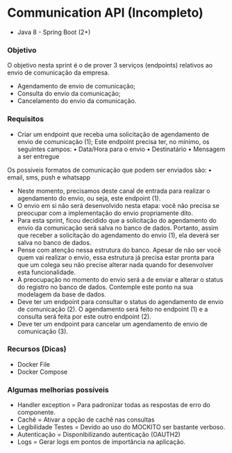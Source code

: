 # Communication API (Incompleto)
- Java 8 - Spring Boot (2+)

### Objetivo
O objetivo nesta sprint é o de prover 3 serviços (endpoints) relativos ao envio de comunicação
da empresa.
- Agendamento de envio de comunicação;
- Consulta do envio da comunicação;
- Cancelamento do envio da comunicação.

### Requisitos
- Criar um endpoint que receba uma solicitação de agendamento de envio de comunicação (1);
Este endpoint precisa ter, no mínimo, os seguintes campos:
• Data/Hora para o envio
• Destinatário
• Mensagem a ser entregue

Os possíveis formatos de comunicação que podem ser enviados são:
• email, sms, push e whatsapp

- Neste momento, precisamos deste canal de entrada para realizar o agendamento do envio, ou
seja, este endpoint (1).
- O envio em si não será desenvolvido nesta etapa: você não precisa se preocupar com a
implementação do envio propriamente dito.
- Para esta sprint, ficou decidido que a solicitação do agendamento do envio da comunicação
será salva no banco de dados. Portanto, assim que receber a solicitação do agendamento do
envio (1), ela deverá ser salva no banco de dados.
- Pense com atenção nessa estrutura do banco. Apesar de não ser você quem vai realizar o
envio, essa estrutura já precisa estar pronta para que um colega seu não precise alterar nada
quando for desenvolver esta funcionalidade.
- A preocupação no momento do envio será a de enviar e alterar o status do registro no banco
de dados. Contemple este ponto na sua modelagem da base de dados.
- Deve ter um endpoint para consultar o status do agendamento de envio de comunicação (2). O
agendamento será feito no endpoint (1) e a consulta será feita por este outro endpoint (2).
- Deve ter um endpoint para cancelar um agendamento de envio de comunicação (3).

### Recursos (Dicas)
- Docker File
- Docker Compose

### Algumas melhorias possíveis
- Handler exception = Para padronizar todas as respostas de erro do componente.
- Cachê = Ativar a opção de cachê nas consultas
- Legibilidade Testes = Devido ao uso do MOCKITO ser bastante verboso.
- Autenticação = Disponibilizando autenticação (OAUTH2)
- Logs = Gerar logs em pontos de importância na aplicação.
